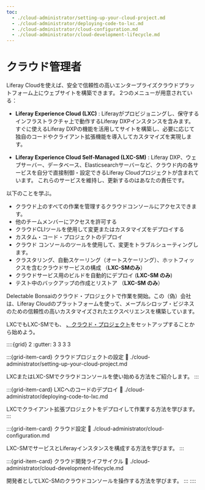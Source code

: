 ```yaml
---
toc:
  - ./cloud-administrator/setting-up-your-cloud-project.md
  - ./cloud-administrator/deploying-code-to-lxc.md
  - ./cloud-administrator/cloud-configuration.md
  - ./cloud-administrator/cloud-development-lifecycle.md
---
```

# クラウド管理者

Liferay Cloudを使えば、安全で信頼性の高いエンタープライズクラウドプラットフォーム上にウェブサイトを構築できます。 2つのメニューが用意されている：

* **Liferay Experience Cloud (LXC)** : Liferayがプロビジョニングし、保守するインフラストラクチャ上で動作するLiferay DXPインスタンスを含みます。 すぐに使えるLiferay DXPの機能を活用してサイトを構築し、必要に応じて独自のコードやクライアント拡張機能を導入してカスタマイズを実現します。

* **Liferay Experience Cloud Self-Managed (LXC-SM)** : Liferay DXP、ウェブサーバー、データベース、Elasticsearchサーバーなど、クラウド内の各サービスを自分で直接制御・設定できるLiferay Cloudプロジェクトが含まれています。 これらのサービスを維持し、更新するのはあなたの責任です。

以下のことを学ぶ。

* クラウド上のすべての作業を管理するクラウドコンソールにアクセスできます。
* 他のチームメンバーにアクセスを許可する
* クラウドCLIツールを使用して変更またはカスタマイズをデプロイする
* カスタム・コード・プロジェクトのデプロイ
* クラウド コンソールのツールを使用して、変更をトラブルシューティングします。
* クラスタリング、自動スケーリング（オートスケーリング）、ホットフィックスを含むクラウドサービスの構成 （**LXC-SMのみ**）
* クラウドサービス用のビルドを自動的にデプロイ (**LXC-SM のみ**)
* テスト中のバックアップの作成とリストア （**LXC-SM のみ**）

Delectable Bonsaiのクラウド・プロジェクトで作業を開始。この（偽）会社は、Liferay Cloudのプラットフォームを使って、メープルシロップ・ビジネスのための信頼性の高いカスタマイズされたエクスペリエンスを構築しています。

LXCでもLXC-SMでも、 [、クラウド・プロジェクト](./cloud-administrator/setting-up-your-cloud-project.md)をセットアップすることから始めよう。

::::{grid} 2
:gutter: 3 3 3 3

:::{grid-item-card}  クラウドプロジェクトの設定
:link: ./cloud-administrator/setting-up-your-cloud-project.md

LXCまたはLXC-SMでクラウドコンソールを使い始める方法をご紹介します。
:::

:::{grid-item-card}  LXCへのコードのデプロイ
:link: ./cloud-administrator/deploying-code-to-lxc.md

LXCでクライアント拡張プロジェクトをデプロイして作業する方法を学びます。
:::

:::{grid-item-card}  クラウド設定
:link: ./cloud-administrator/cloud-configuration.md

LXC-SMでサービスとLiferayインスタンスを構成する方法を学びます。
:::

:::{grid-item-card}  クラウド開発ライフサイクル
:link: ./cloud-administrator/cloud-development-lifecycle.md

開発者としてLXC-SMのクラウドコンソールを操作する方法を学びます。
:::
::::
